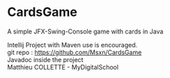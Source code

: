 # CardsGame
A simple JFX-Swing-Console game with cards in Java

Intellij Project with Maven use is encouraged.<br>
git repo : https://github.com/Msxn/CardsGame<br>
Javadoc inside the project<br>
Matthieu COLLETTE - MyDigitalSchool
